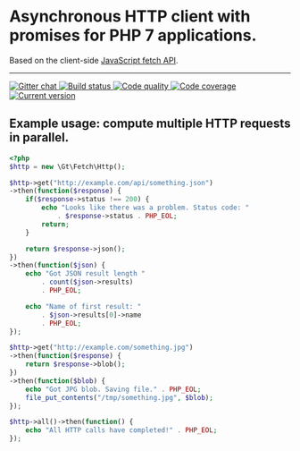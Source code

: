 # Asynchronous HTTP client with promises for PHP 7 applications.

Based on the client-side [JavaScript fetch API][fetch].

***

<a href="https://gitter.im/phpgt/fetch" target="_blank">
    <img src="https://img.shields.io/gitter/room/phpgt/fetch.svg?style=flat-square" alt="Gitter chat" />
</a>
<a href="https://circleci.com/gh/phpgt/fetch" target="_blank">
    <img src="https://img.shields.io/circleci/project/phpgt/fetch/master.svg?style=flat-square" alt="Build status" />
</a>
<a href="https://scrutinizer-ci.com/g/phpgt/fetch" target="_blank">
    <img src="https://img.shields.io/scrutinizer/g/phpgt/fetch/master.svg?style=flat-square" alt="Code quality" />
</a>
<a href="https://scrutinizer-ci.com/g/phpgt/fetch" target="_blank">
    <img src="https://img.shields.io/scrutinizer/coverage/g/phpgt/fetch/master.svg?style=flat-square" alt="Code coverage" />
</a>
<a href="https://packagist.org/packages/phpgt/fetch" target="_blank">
    <img src="https://img.shields.io/packagist/v/phpgt/fetch.svg?style=flat-square" alt="Current version" />
</a>

## Example usage: compute multiple HTTP requests in parallel.

```php
<?php
$http = new \Gt\Fetch\Http();

$http->get("http://example.com/api/something.json")
->then(function($response) {
	if($response->status !== 200) {
		echo "Looks like there was a problem. Status code: "
			. $response->status . PHP_EOL;
		return;
	}

    return $response->json();
})
->then(function($json) {
    echo "Got JSON result length "
    	. count($json->results)
    	. PHP_EOL;

    echo "Name of first result: "
    	. $json->results[0]->name
    	. PHP_EOL;
});

$http->get("http://example.com/something.jpg")
->then(function($response) {
    return $response->blob();
})
->then(function($blob) {
    echo "Got JPG blob. Saving file." . PHP_EOL;
    file_put_contents("/tmp/something.jpg", $blob);
});

$http->all()->then(function() {
    echo "All HTTP calls have completed!" . PHP_EOL;
});
```

[fetch]: https://developer.mozilla.org/en/docs/Web/API/Fetch_API